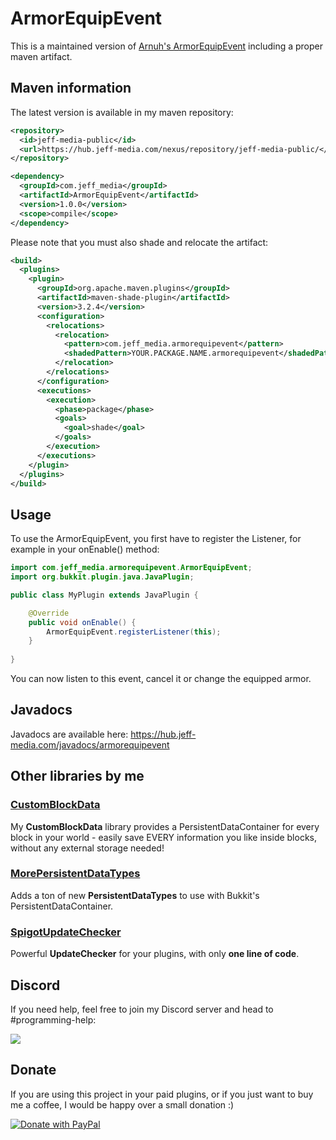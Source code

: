 # ArmorEquipEvent

This is a maintained version of [Arnuh's ArmorEquipEvent](https://github.com/Arnuh/ArmorEquipEvent) including a proper maven artifact.

## Maven information

The latest version is available in my maven repository:

```xml
<repository>
  <id>jeff-media-public</id>
  <url>https://hub.jeff-media.com/nexus/repository/jeff-media-public/</url>
</repository>

<dependency>
  <groupId>com.jeff_media</groupId>
  <artifactId>ArmorEquipEvent</artifactId>
  <version>1.0.0</version>
  <scope>compile</scope>
</dependency>
```

Please note that you must also shade and relocate the artifact:

```xml
<build>
  <plugins>
    <plugin>
      <groupId>org.apache.maven.plugins</groupId>
      <artifactId>maven-shade-plugin</artifactId>
      <version>3.2.4</version>
      <configuration>
        <relocations>
          <relocation>
            <pattern>com.jeff_media.armorequipevent</pattern>
            <shadedPattern>YOUR.PACKAGE.NAME.armorequipevent</shadedPattern>
          </relocation>
        </relocations>
      </configuration>
      <executions>
        <execution>
          <phase>package</phase>
          <goals>
            <goal>shade</goal>
          </goals>
        </execution>
      </executions>
    </plugin>
  </plugins>
</build>
```

## Usage

To use the ArmorEquipEvent, you first have to register the Listener, for example in your onEnable() method:

```java
import com.jeff_media.armorequipevent.ArmorEquipEvent;
import org.bukkit.plugin.java.JavaPlugin;

public class MyPlugin extends JavaPlugin {

    @Override
    public void onEnable() {
        ArmorEquipEvent.registerListener(this);
    }
    
}
```

You can now listen to this event, cancel it or change the equipped armor.

## Javadocs

Javadocs are available here: https://hub.jeff-media.com/javadocs/armorequipevent

## Other libraries by me

### [CustomBlockData](https://github.com/JEFF-Media-GbR/CustomBlockData)
My **CustomBlockData** library provides a PersistentDataContainer for every block in your world - easily save EVERY information you like inside blocks, without any external storage needed!

### [MorePersistentDataTypes](https://github.com/JEFF-Media-GbR/MorePersistentDataTypes)
Adds a ton of new **PersistentDataTypes** to use with Bukkit's PersistentDataContainer.

### [SpigotUpdateChecker](https://github.com/JEFF-Media-GbR/Spigot-UpdateChecker)
Powerful **UpdateChecker** for your plugins, with only **one line of code**.

## Discord

If you need help, feel free to join my Discord server and head to #programming-help:

<a href="https://discord.jeff-media.com"><img src="https://api.jeff-media.de/img/discord1.png"></a>

## Donate

If you are using this project in your paid plugins, or if you just want to buy me a coffee, I would be happy over a small donation :)

<a href="https://paypal.me/mfnalex"><img src="https://www.paypalobjects.com/en_US/DK/i/btn/btn_donateCC_LG.gif" border="0" name="submit" title="PayPal - The safer, easier way to pay online!" alt="Donate with PayPal" /></a>
